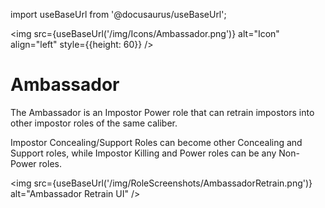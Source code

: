 import useBaseUrl from '@docusaurus/useBaseUrl';

<img src={useBaseUrl('/img/Icons/Ambassador.png')} alt="Icon" align="left" style={{height: 60}} />
# Ambassador

The Ambassador is an Impostor Power role that can retrain impostors into other impostor roles of the same caliber.

Impostor Concealing/Support Roles can become other Concealing and Support roles, while Impostor Killing and Power roles can be any Non-Power roles.

<img src={useBaseUrl('/img/RoleScreenshots/AmbassadorRetrain.png')} alt="Ambassador Retrain UI" />
